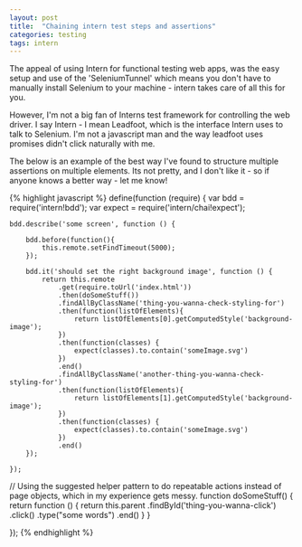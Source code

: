```yaml
---
layout: post
title:  "Chaining intern test steps and assertions"
categories: testing
tags: intern
---
```


The appeal of using Intern for functional testing web apps, was the easy setup and use of the 'SeleniumTunnel' which means you don't have to manually install Selenium to your machine - intern takes care of all this for you.

However, I'm not a big fan of Interns test framework for controlling the web driver. I say Intern - I mean Leadfoot, which is the interface Intern uses to talk to Selenium. I'm not a javascript man and the way leadfoot uses promises didn't click naturally with me.

The below is an example of the best way I've found to structure multiple assertions on multiple elements. Its not pretty, and I don't like it - so if anyone knows a better way - let me know!

{% highlight javascript %}
define(function (require) {
    var bdd = require('intern!bdd');
    var expect = require('intern/chai!expect');

    bdd.describe('some screen', function () {

        bdd.before(function(){
            this.remote.setFindTimeout(5000);
        });

        bdd.it('should set the right background image', function () {
            return this.remote
                .get(require.toUrl('index.html'))
                .then(doSomeStuff())
                .findAllByClassName('thing-you-wanna-check-styling-for')
                .then(function(listOfElements){
                    return listOfElements[0].getComputedStyle('background-image');
                })
                .then(function(classes) {
                    expect(classes).to.contain('someImage.svg')
                })
                .end()
                .findAllByClassName('another-thing-you-wanna-check-styling-for')
                .then(function(listOfElements){
                    return listOfElements[1].getComputedStyle('background-image');
                })
                .then(function(classes) {
                    expect(classes).to.contain('someImage.svg')
                })
                .end()
        });

    });

// Using the suggested helper pattern to do repeatable actions instead of page objects, which in my experience gets messy.
    function doSomeStuff() {
        return function () {
            return this.parent
                .findById('thing-you-wanna-click')
                    .click()
                    .type("some words")
                    .end()
        }
    }

});
{% endhighlight %}

